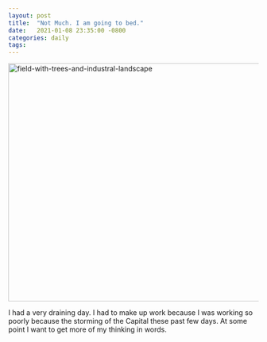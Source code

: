```yaml
---
layout: post
title:  "Not Much. I am going to bed."
date:   2021-01-08 23:35:00 -0800
categories: daily
tags:
---
```


<a data-flickr-embed="true" href="https://www.flickr.com/photos/191700861@N04/50812790288/in/dateposted-public/" title="field-with-trees-and-industral-landscape"><img src="https://live.staticflickr.com/65535/50812790288_b2ec6c3103_z.jpg" width="640" height="480" alt="field-with-trees-and-industral-landscape"></a><script async src="//embedr.flickr.com/assets/client-code.js" charset="utf-8"></script>

I had a very draining day. I had to make up work because I was working so poorly because the storming of the Capital these past few days. At some point I want to get more of my thinking in words.
